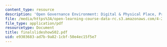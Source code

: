 ```yaml
---
content_type: resource
description: 'Open Governance Environment: Digital & Physical Place, Process and Presence'
file: /media/https%3A/open-learning-course-data-rc.s3.amazonaws.com/4-285-research-topics-in-architecture-citizen-centered-design-of-open-governance-systems-fall-2002/e9303683ad7b9a821cbf50e4ec15f5e7_finalslideshowS02.pdf
file_type: application/pdf
resourcetype: Document
title: finalslideshowS02.pdf
uid: e9303683-ad7b-9a82-1cbf-50e4ec15f5e7
---
```

